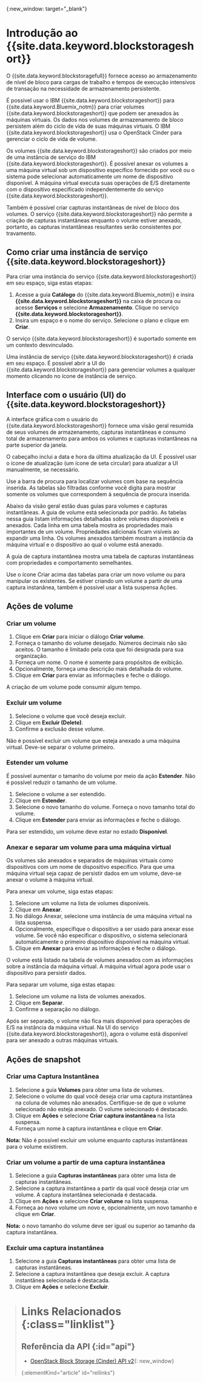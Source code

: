 {:new_window: target="_blank"} 

# Introdução ao {{site.data.keyword.blockstorageshort}}

O {{site.data.keyword.blockstoragefull}} fornece acesso ao armazenamento de nível de bloco para cargas de trabalho e tempos de execução intensivos de transação na necessidade de armazenamento persistente.

É possível usar o IBM {{site.data.keyword.blockstorageshort}} para {{site.data.keyword.Bluemix_notm}} para criar volumes {{site.data.keyword.blockstorageshort}} que podem ser anexados às máquinas virtuais. Os dados nos volumes de armazenamento de bloco persistem além do ciclo de vida de suas máquinas virtuais. O IBM {{site.data.keyword.blockstorageshort}} usa o OpenStack Cinder para gerenciar o ciclo de vida de volume.

Os volumes {{site.data.keyword.blockstorageshort}} são criados por meio de uma instância de serviço do IBM {{site.data.keyword.blockstorageshort}}. É possível anexar os volumes a uma máquina virtual sob um dispositivo específico fornecido por você ou o sistema pode selecionar automaticamente um nome de dispositivo disponível. A máquina virtual executa suas operações de E/S diretamente com o dispositivo especificado independentemente do serviço {{site.data.keyword.blockstorageshort}}.

Também é possível criar capturas instantâneas de nível de bloco dos volumes. O serviço {{site.data.keyword.blockstorageshort}} não permite a criação de capturas instantâneas enquanto o volume estiver anexado, portanto, as capturas instantâneas resultantes serão consistentes por travamento. 

## Como criar uma instância de serviço {{site.data.keyword.blockstorageshort}}
Para criar uma instância do serviço {{site.data.keyword.blockstorageshort}} em seu espaço, siga estas etapas:
 
1.	Acesse a guia **Catálogo** do {{site.data.keyword.Bluemix_notm}} e insira **{{site.data.keyword.blockstorageshort}}** na caixa de procura ou acesse **Serviços** e selecione **Armazenamento**. Clique no serviço **{{site.data.keyword.blockstorageshort}}**. 
2.	Insira um espaço e o nome do serviço. Selecione o plano e clique em **Criar**.
 	
O serviço {{site.data.keyword.blockstorageshort}} é suportado somente em um contexto desvinculado. 

Uma instância de serviço {{site.data.keyword.blockstorageshort}} é criada em seu espaço. É possível abrir a UI do {{site.data.keyword.blockstorageshort}} para gerenciar volumes a qualquer momento clicando no ícone de instância de serviço.

## Interface com o usuário (UI) do {{site.data.keyword.blockstorageshort}}
A interface gráfica com o usuário do {{site.data.keyword.blockstorageshort}} fornece uma visão geral resumida de seus volumes de armazenamento, capturas instantâneas e consumo total de armazenamento para ambos os volumes e capturas instantâneas na parte superior da janela. 

O cabeçalho inclui a data e hora da última atualização da UI. É possível usar o ícone de atualização (um ícone de seta circular) para atualizar a UI manualmente, se necessário. 

Use a barra de procura para localizar volumes com base na sequência inserida. As tabelas são filtradas conforme você digita para mostrar somente os volumes que correspondem à sequência de procura inserida.

Abaixo da visão geral estão duas guias para volumes e capturas instantâneas. A guia de volume está selecionada por padrão. As tabelas nessa guia listam informações detalhadas sobre volumes disponíveis e anexados. Cada linha em uma tabela mostra as propriedades mais importantes de um volume. Propriedades adicionais ficam visíveis ao expandir uma linha. Os volumes anexados também mostram a instância da máquina virtual e o dispositivo ao qual o volume está anexado. 

A guia de captura instantânea mostra uma tabela de capturas instantâneas com propriedades e comportamento semelhantes. 

Use o ícone Criar acima das tabelas para criar um novo volume ou para manipular os existentes. Se estiver criando um volume a partir de uma captura instanânea, também é possível usar a lista suspensa Ações.


## Ações de volume

### Criar um volume

1.	Clique em **Criar** para iniciar o diálogo **Criar volume**.
2.	Forneça o tamanho do volume desejado. Números decimais não são aceitos. O tamanho é limitado pela cota que foi designada para sua organização.
3.	Forneça um nome. O nome é somente para propósitos de exibição.
4.	Opcionalmente, forneça uma descrição mais detalhada do volume. 
5.	Clique em **Criar** para enviar as informações e feche o diálogo. 

A criação de um volume pode consumir algum tempo. 

### Excluir um volume

1.	Selecione o volume que você deseja excluir.
2.	Clique em **Excluir (Delete)**.
3.	Confirme a exclusão desse volume.

Não é possível excluir um volume que esteja anexado a uma máquina virtual. Deve-se separar o volume primeiro.

### Estender um volume
É possível aumentar o tamanho do volume por meio da ação **Estender**. Não é possível reduzir o tamanho de um volume.

1.	Selecione o volume a ser estendido.
2.	Clique em **Estender**.
3.	Selecione o novo tamanho do volume. Forneça o novo tamanho total do volume.
4.	Clique em **Estender** para enviar as informações e feche o diálogo. 

Para ser estendido, um volume deve estar no estado **Disponível**. 

### Anexar e separar um volume para uma máquina virtual
Os volumes são anexados e separados de máquinas virtuais como dispositivos com um nome de dispositivo específico. Para que uma máquina virtual seja capaz de persistir dados em um volume, deve-se anexar o volume à máquina virtual.

Para anexar um volume, siga estas etapas: 

1.	Selecione um volume na lista de volumes disponíveis.
2.	Clique em **Anexar**.
3.	No diálogo Anexar, selecione uma instância de uma máquina virtual na lista suspensa. 
4.	Opcionalmente, especifique o dispositivo a ser usado para anexar esse volume. Se você não especificar o dispositivo, o sistema selecionará automaticamente o primeiro dispositivo disponível na máquina virtual.
5.	Clique em **Anexar** para enviar as informações e feche o diálogo.

O volume está listado na tabela de volumes anexados com as informações sobre a instância da máquina virtual. 
A máquina virtual agora pode usar o dispositivo para persistir dados. 

Para separar um volume, siga estas etapas: 

1.	Selecione um volume na lista de volumes anexados. 
2.	Clique em **Separar**.
3.	Confirme a separação no diálogo. 

Após ser separado, o volume não fica mais disponível para operações de E/S na instância da máquina virtual. Na UI do serviço {{site.data.keyword.blockstorageshort}}, agora o volume está disponível para ser anexado a outras máquinas virtuais.

## Ações de snapshot

### Criar uma Captura Instantânea

1.	Selecione a guia **Volumes** para obter uma lista de volumes.
2.	Selecione o volume do qual você deseja criar uma captura instantânea na coluna de volumes não anexados. Certifique-se de que o volume selecionado não esteja anexado. O volume selecionado é destacado. 
3.	Clique em **Ações** e selecione **Criar captura instantânea** na lista suspensa.
4.	Forneça um nome à captura instantânea e clique em **Criar**.

**Nota:** Não é possível excluir um volume enquanto capturas instantâneas para o volume existirem. 

### Criar um volume a partir de uma captura instantânea

1.	Selecione a guia **Capturas instantâneas** para obter uma lista de capturas instantâneas.
2.	Selecione a captura instantânea a partir da qual você deseja criar um volume. A captura instantânea selecionada é destacada.
3.	Clique em **Ações** e selecione **Criar volume** na lista suspensa.
4.	Forneça ao novo volume um novo e, opcionalmente, um novo tamanho e clique em **Criar**. 

**Nota:** o novo tamanho do volume deve ser igual ou superior ao tamanho da captura instantânea. 

### Excluir uma captura instantânea

1.	Selecione a guia **Capturas instantâneas** para obter uma lista de capturas instantâneas.
2.	Selecione a captura instantânea que deseja excluir. A captura instantânea selecionada é destacada.
3.	Clique em **Ações** e selecione **Excluir**. 



># Links Relacionados {:class="linklist"}
>## Referência da API {:id="api"}
>* [OpenStack Block Storage (Cinder) API v2](http://developer.openstack.org/api-ref-blockstorage-v2.html){: new_window}
>
>{:elementKind="article" id="rellinks"}
